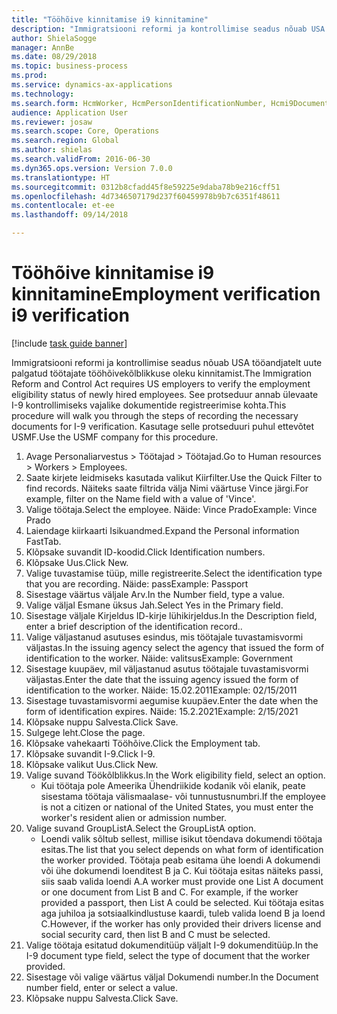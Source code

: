 ```yaml
--- 
title: "Tööhõive kinnitamise i9 kinnitamine"
description: "Immigratsiooni reformi ja kontrollimise seadus nõuab USA tööandjatelt uute palgatud töötajate tööhõivekõlblikkuse oleku kinnitamist."
author: ShielaSogge
manager: AnnBe
ms.date: 08/29/2018
ms.topic: business-process
ms.prod: 
ms.service: dynamics-ax-applications
ms.technology: 
ms.search.form: HcmWorker, HcmPersonIdentificationNumber, Hcmi9Document
audience: Application User
ms.reviewer: josaw
ms.search.scope: Core, Operations
ms.search.region: Global
ms.author: shielas
ms.search.validFrom: 2016-06-30
ms.dyn365.ops.version: Version 7.0.0
ms.translationtype: HT
ms.sourcegitcommit: 0312b8cfadd45f8e59225e9daba78b9e216cff51
ms.openlocfilehash: 4d7346507179d237f60459978b9b7c6351f48611
ms.contentlocale: et-ee
ms.lasthandoff: 09/14/2018

---
```

# <a name="employment-verification-i9-verification"></a><span data-ttu-id="d004e-103">Tööhõive kinnitamise i9 kinnitamine</span><span class="sxs-lookup"><span data-stu-id="d004e-103">Employment verification i9 verification</span></span>

[!include [task guide banner](../../../includes/task-guide-banner.md)]

<span data-ttu-id="d004e-104">Immigratsiooni reformi ja kontrollimise seadus nõuab USA tööandjatelt uute palgatud töötajate tööhõivekõlblikkuse oleku kinnitamist.</span><span class="sxs-lookup"><span data-stu-id="d004e-104">The Immigration Reform and Control Act requires US employers to verify the employment eligibility status of newly hired employees.</span></span> <span data-ttu-id="d004e-105">See protseduur annab ülevaate I-9 kontrollimiseks vajalike dokumentide registreerimise kohta.</span><span class="sxs-lookup"><span data-stu-id="d004e-105">This procedure will walk you through the steps of recording the necessary documents for I-9 verification.</span></span> <span data-ttu-id="d004e-106">Kasutage selle protseduuri puhul ettevõtet USMF.</span><span class="sxs-lookup"><span data-stu-id="d004e-106">Use the USMF company for this procedure.</span></span>

1. <span data-ttu-id="d004e-107">Avage Personaliarvestus > Töötajad > Töötajad.</span><span class="sxs-lookup"><span data-stu-id="d004e-107">Go to Human resources > Workers > Employees.</span></span>
2. <span data-ttu-id="d004e-108">Saate kirjete leidmiseks kasutada valikut Kiirfilter.</span><span class="sxs-lookup"><span data-stu-id="d004e-108">Use the Quick Filter to find records.</span></span> <span data-ttu-id="d004e-109">Näiteks saate filtrida välja Nimi väärtuse Vince järgi.</span><span class="sxs-lookup"><span data-stu-id="d004e-109">For example, filter on the Name field with a value of 'Vince'.</span></span>
3. <span data-ttu-id="d004e-110">Valige töötaja.</span><span class="sxs-lookup"><span data-stu-id="d004e-110">Select the employee.</span></span> <span data-ttu-id="d004e-111">Näide: Vince Prado</span><span class="sxs-lookup"><span data-stu-id="d004e-111">Example: Vince Prado</span></span>
4. <span data-ttu-id="d004e-112">Laiendage kiirkaarti Isikuandmed.</span><span class="sxs-lookup"><span data-stu-id="d004e-112">Expand the Personal information FastTab.</span></span>
5. <span data-ttu-id="d004e-113">Klõpsake suvandit ID-koodid.</span><span class="sxs-lookup"><span data-stu-id="d004e-113">Click Identification numbers.</span></span>
6. <span data-ttu-id="d004e-114">Klõpsake Uus.</span><span class="sxs-lookup"><span data-stu-id="d004e-114">Click New.</span></span>
7. <span data-ttu-id="d004e-115">Valige tuvastamise tüüp, mille registreerite.</span><span class="sxs-lookup"><span data-stu-id="d004e-115">Select the identification type that you are recording.</span></span> <span data-ttu-id="d004e-116">Näide: pass</span><span class="sxs-lookup"><span data-stu-id="d004e-116">Example: Passport</span></span>
8. <span data-ttu-id="d004e-117">Sisestage väärtus väljale Arv.</span><span class="sxs-lookup"><span data-stu-id="d004e-117">In the Number field, type a value.</span></span>
9. <span data-ttu-id="d004e-118">Valige väljal Esmane üksus Jah.</span><span class="sxs-lookup"><span data-stu-id="d004e-118">Select Yes in the Primary field.</span></span>
10. <span data-ttu-id="d004e-119">Sisestage väljale Kirjeldus ID-kirje lühikirjeldus.</span><span class="sxs-lookup"><span data-stu-id="d004e-119">In the Description field, enter a brief description of the identification record..</span></span>
11. <span data-ttu-id="d004e-120">Valige väljastanud asutuses esindus, mis töötajale tuvastamisvormi väljastas.</span><span class="sxs-lookup"><span data-stu-id="d004e-120">In the issuing agency select the agency that issued the form of identification to the worker.</span></span> <span data-ttu-id="d004e-121">Näide: valitsus</span><span class="sxs-lookup"><span data-stu-id="d004e-121">Example: Government</span></span>
12. <span data-ttu-id="d004e-122">Sisestage kuupäev, mil väljastanud asutus töötajale tuvastamisvormi väljastas.</span><span class="sxs-lookup"><span data-stu-id="d004e-122">Enter the date that the issuing agency issued the form of identification to the worker.</span></span> <span data-ttu-id="d004e-123">Näide: 15.02.2011</span><span class="sxs-lookup"><span data-stu-id="d004e-123">Example: 02/15/2011</span></span>
13. <span data-ttu-id="d004e-124">Sisestage tuvastamisvormi aegumise kuupäev.</span><span class="sxs-lookup"><span data-stu-id="d004e-124">Enter the date when the form of identification expires.</span></span> <span data-ttu-id="d004e-125">Näide: 15.2.2021</span><span class="sxs-lookup"><span data-stu-id="d004e-125">Example: 2/15/2021</span></span>
14. <span data-ttu-id="d004e-126">Klõpsake nuppu Salvesta.</span><span class="sxs-lookup"><span data-stu-id="d004e-126">Click Save.</span></span>
15. <span data-ttu-id="d004e-127">Sulgege leht.</span><span class="sxs-lookup"><span data-stu-id="d004e-127">Close the page.</span></span>
16. <span data-ttu-id="d004e-128">Klõpsake vahekaarti Tööhõive.</span><span class="sxs-lookup"><span data-stu-id="d004e-128">Click the Employment tab.</span></span>
17. <span data-ttu-id="d004e-129">Klõpsake suvandit I-9.</span><span class="sxs-lookup"><span data-stu-id="d004e-129">Click I-9.</span></span>
18. <span data-ttu-id="d004e-130">Klõpsake valikut Uus.</span><span class="sxs-lookup"><span data-stu-id="d004e-130">Click New.</span></span>
19. <span data-ttu-id="d004e-131">Valige suvand Töökõlblikkus.</span><span class="sxs-lookup"><span data-stu-id="d004e-131">In the Work eligibility field, select an option.</span></span>
    * <span data-ttu-id="d004e-132">Kui töötaja pole Ameerika Ühendriikide kodanik või elanik, peate sisestama töötaja välismaalase- või tunnustusnumbri.</span><span class="sxs-lookup"><span data-stu-id="d004e-132">If the employee is not a citizen or national of the United States, you must enter the worker's resident alien or admission number.</span></span>  
20. <span data-ttu-id="d004e-133">Valige suvand GroupListA.</span><span class="sxs-lookup"><span data-stu-id="d004e-133">Select the GroupListA option.</span></span>
    * <span data-ttu-id="d004e-134">Loendi valik sõltub sellest, millise isikut tõendava dokumendi töötaja esitas.</span><span class="sxs-lookup"><span data-stu-id="d004e-134">The list that you select depends on what form of identification the worker provided.</span></span> <span data-ttu-id="d004e-135">Töötaja peab esitama ühe loendi A dokumendi või ühe dokumendi loenditest B ja C. Kui töötaja esitas näiteks passi, siis saab valida loendi A.</span><span class="sxs-lookup"><span data-stu-id="d004e-135">A worker must provide one List A document or one document from List B and C. For example, if the worker provided a passport, then List A could be selected.</span></span> <span data-ttu-id="d004e-136">Kui töötaja esitas aga juhiloa ja sotsiaalkindlustuse kaardi, tuleb valida loend B ja loend C.</span><span class="sxs-lookup"><span data-stu-id="d004e-136">However, if the worker has only provided their drivers license and social security card, then list B and C must be selected.</span></span>  
21. <span data-ttu-id="d004e-137">Valige töötaja esitatud dokumenditüüp väljalt I-9 dokumenditüüp.</span><span class="sxs-lookup"><span data-stu-id="d004e-137">In the I-9 document type field, select the type of document that the worker provided.</span></span>
22. <span data-ttu-id="d004e-138">Sisestage või valige väärtus väljal Dokumendi number.</span><span class="sxs-lookup"><span data-stu-id="d004e-138">In the Document number field, enter or select a value.</span></span>
23. <span data-ttu-id="d004e-139">Klõpsake nuppu Salvesta.</span><span class="sxs-lookup"><span data-stu-id="d004e-139">Click Save.</span></span>


